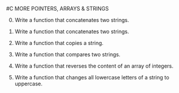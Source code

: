 #C MORE POINTERS, ARRAYS & STRINGS

0. Write a function that concatenates two strings.

1. Write a function that concatenates two strings.

2. Write a function that copies a string.

3. Write a function that compares two strings.

4. Write a function that reverses the content of an array of integers.

5. Write a function that changes all lowercase letters of a string to uppercase.















